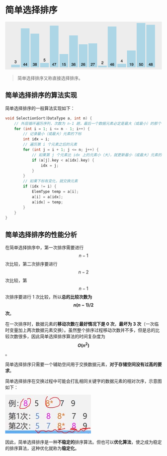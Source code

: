 # 简单选择排序

<img src="./images/简单选择排序.gif" style="zoom:67%;" />

> 简单选择排序又称直接选择排序。

## 简单选择排序的算法实现

简单选择排序的一般算法实现如下：

```c
void SelectionSort(DataType a, int n) {
    // 外层循环遍历序列，次数为 n-1 趟，最后一个数据元素必定是最大（或最小）的那个
	for (int i = 1; i <= n - 1; i++) {
        // 记录最小（或最大）元素的下标
		int idx = i;
        // 遍历第 i 个元素之后的元素
		for (int j = i + 1; j <= n; j++) {
            // 如果第 j 个元素比 idx 上的元素小（大），就更新最小（或最大）元素的下标
			if (a[j].key < a[idx].key) {
				idx = j;
			}
		}
        // 如果下标有变化，就交换元素
		if (idx != i) {
			ElemType temp = a[i];
			a[i] = a[idx];
			a[idx] = temp;
		}
	}
}
```

## 简单选择排序的性能分析

在简单选择排序中，第一次排序需要进行 $$n-1$$ 次比较，第二次排序要进行 $$n-2$$ 次比较，第 $$n-1$$ 次排序要进行 1 次比较，所以**总的比较次数为 $$n(n-1)/2$$ 次**。

在一次排序时，数据元素的**移动次数**在**最好情况下是 0 次**，**最坏为 3 次**（一次临时变量加上两次数据元素交换）。虽然整个排序过程移动次数并不多，但是总的比较次数很多，因此简单选择排序算法的时间复杂度为 **$$O(n^2)$$**。

简单选择排序只需要一个辅助空间用于交换数据元素，**对于存储空间没有过高的要求**。

简单选择排序在交换过程中可能会打乱相同关键字的数据元素的相对次序，示意图如下：

![](./images/简单选择排序的不稳定性.jpg)

因此，简单选择排序是一种**不稳定的**排序算法。但也可以**优化算法**，使之成为稳定的排序算法，这种优化就称为**稳定化**。